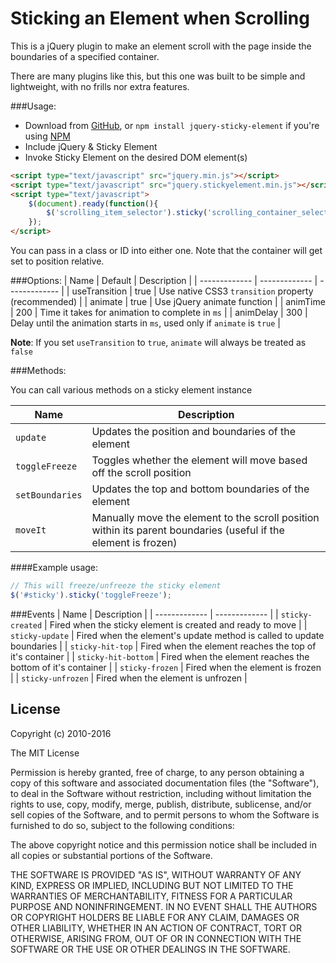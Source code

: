 Sticking an Element when Scrolling
=======================

This is a jQuery plugin to make an element scroll with the page inside the boundaries of a specified container.

There are many plugins like this, but this one was built to be simple and lightweight, with no frills nor extra features.

###Usage:

- Download from [GitHub][download], or `npm install jquery-sticky-element` if you're using [NPM][npm]
- Include jQuery & Sticky Element
- Invoke Sticky Element on the desired DOM element(s)

```html
<script type="text/javascript" src="jquery.min.js"></script>
<script type="text/javascript" src="jquery.stickyelement.min.js"></script>
<script type="text/javascript">
    $(document).ready(function(){
        $('scrolling_item_selector').sticky('scrolling_container_selector');
    });
</script>
```

You can pass in a class or ID into either one. Note that the container will get set to position relative.

###Options:
| Name  | Default | Description |
| ------------- | ------------- | ------------- |
| useTransition | true | Use native CSS3 `transition` property (recommended) |
| animate | true | Use jQuery animate function |
| animTime | 200 | Time it takes for animation to complete in `ms` |
| animDelay | 300 | Delay until the animation starts in `ms`, used only if `animate` is `true` |

**Note**: If you set `useTransition` to `true`, `animate` will always be treated as `false`

###Methods:

You can call various methods on a sticky element instance

| Name  | Description |
| ------------- | ------------- |
| `update` | Updates the position and boundaries of the element |
| `toggleFreeze` | Toggles whether the element will move based off the scroll position |
| `setBoundaries` | Updates the top and bottom boundaries of the element |
| `moveIt` | Manually move the element to the scroll position within its parent boundaries (useful if the element is frozen) | 

####Example usage:

```javascript
// This will freeze/unfreeze the sticky element
$('#sticky').sticky('toggleFreeze');
```

###Events
| Name  | Description |
| ------------- | ------------- |
| `sticky-created` | Fired when the sticky element is created and ready to move |
| `sticky-update` | Fired when the element's update method is called to update boundaries |
| `sticky-hit-top` | Fired when the element reaches the top of it's container |
| `sticky-hit-bottom` | Fired when the element reaches the bottom of it's container |
| `sticky-frozen` | Fired when the element is frozen |
| `sticky-unfrozen` | Fired when the element is unfrozen |

## License

Copyright (c) 2010-2016

The MIT License

Permission is hereby granted, free of charge, to any person obtaining a copy of this software and associated documentation files (the "Software"), to deal in the Software without restriction, including without limitation the rights to use, copy, modify, merge, publish, distribute, sublicense, and/or sell copies of the Software, and to permit persons to whom the Software is furnished to do so, subject to the following conditions:

The above copyright notice and this permission notice shall be included in all copies or substantial portions of the Software.

THE SOFTWARE IS PROVIDED "AS IS", WITHOUT WARRANTY OF ANY KIND, EXPRESS OR IMPLIED, INCLUDING BUT NOT LIMITED TO THE WARRANTIES OF MERCHANTABILITY, FITNESS FOR A PARTICULAR PURPOSE AND NONINFRINGEMENT. IN NO EVENT SHALL THE AUTHORS OR COPYRIGHT HOLDERS BE LIABLE FOR ANY CLAIM, DAMAGES OR OTHER LIABILITY, WHETHER IN AN ACTION OF CONTRACT, TORT OR OTHERWISE, ARISING FROM, OUT OF OR IN CONNECTION WITH THE SOFTWARE OR THE USE OR OTHER DEALINGS IN THE SOFTWARE.

[npm]:https://www.npmjs.com/
[download]:https://github.com/EnzoMartin/Sticky-Element/releases/latest